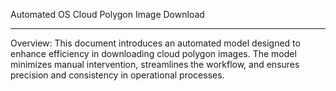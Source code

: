 Automated OS Cloud Polygon Image Download
________________________________________
Overview:
This document introduces an automated model designed to enhance efficiency in downloading cloud polygon images. The model minimizes manual intervention, streamlines the workflow, and ensures precision and consistency in operational processes.
